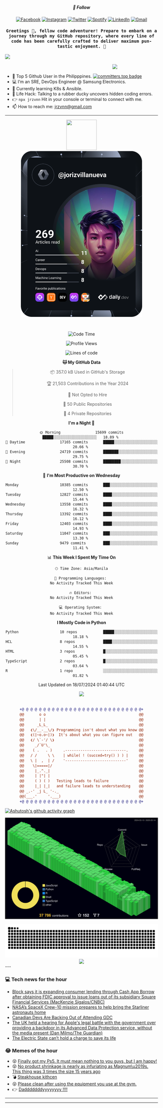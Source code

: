 <h5 align="center">💬 Follow</h5>
<div align="center">

[![Facebook](https://img.shields.io/badge/Facebook-%231877F2.svg?style=for-the-badge&logo=Facebook&logoColor=white)](https://www.facebook.com/Horisyo/)
[![Instagram](https://img.shields.io/badge/Instagram-%23E4405F.svg?style=for-the-badge&logo=Instagram&logoColor=white)](https://www.instagram.com/jrzvnn_/)
[![Twitter](https://img.shields.io/badge/Twitter-%231DA1F2.svg?style=for-the-badge&logo=Twitter&logoColor=white)](https://twitter.com/jrz_studies)
[![Spotify](https://img.shields.io/badge/Spotify-%231ED760.svg?style=for-the-badge&logo=Spotify&logoColor=white)](https://open.spotify.com/user/217td4qrc6mzqjodfalmzjpdi?si=b93099b9078c4ccb)
[![LinkedIn](https://img.shields.io/badge/LinkedIn-%230077B5.svg?style=for-the-badge&logo=LinkedIn&logoColor=white)](https://www.linkedin.com/in/jrz-vnn/)
[![Gmail](https://img.shields.io/badge/Gmail-D14836?style=for-the-badge&logo=gmail&logoColor=white)](mailto:jrzvnn@gmail.com)

</div>
<h4 align="center"><samp>Greetings 👋, fellow code adventurer! Prepare to embark on a journey through my GitHub repository, where every line of code has been carefully crafted to deliver maximum pun-tastic enjoyment. 🚀 </samp></h4>

<!--horizontal divider(gradiant)-->
<img src="https://user-images.githubusercontent.com/73097560/115834477-dbab4500-a447-11eb-908a-139a6edaec5c.gif">

&nbsp; 
<img align='right' src='https://github.com/Rishit-dagli/Rishit-dagli/blob/master/images/octocat-anime.gif' width='150"'>

- 🚀 Top 5 Github User in the Philipppines. [![committers.top badge](https://user-badge.committers.top/philippines/jrzvnn.svg)](https://user-badge.committers.top/philippines/USERNAME)
- 💻 I’m an SRE, DevOps Engineer @ Samsung Electronics.
- 🤖 Currently learning K8s & Ansible.
- 🎯 Life Hack: Talking to a rubber ducky uncovers hidden coding errors.
- 👉 `npx jrzvnn` Hit in your console or terminal to connect with me.
- 📫 How to reach me: jrzvnn@gmail.com

---

<!--🖼️OCTOCAT-->
<p align="center">

<img src="https://media.giphy.com/media/IP7sarl7C5lSFCw9rG/giphy.gif"  width="100px" height="100px">
<br />
<a href="https://app.daily.dev/jorizvillanueva"><img src="https://github.com/jrzvnn/jrzvnn/blob/main/devcard.svg" width="400" alt="Joriz Dev Card"/></a>
</p>

<br />
<div align="center">

<!--START_SECTION:waka-->
![Code Time](http://img.shields.io/badge/Code%20Time-259%20hrs%2059%20mins-blue)

![Profile Views](http://img.shields.io/badge/Profile%20Views-93-blue)

![Lines of code](https://img.shields.io/badge/From%20Hello%20World%20I%27ve%20Written-1.6%20million%20lines%20of%20code-blue)

**🐱 My GitHub Data** 

> 📦 357.0 kB Used in GitHub's Storage 
 > 
> 🏆 21,503 Contributions in the Year 2024
 > 
> 🚫 Not Opted to Hire
 > 
> 📜 50 Public Repositories 
 > 
> 🔑 4 Private Repositories 
 > 
**I'm a Night 🦉** 

```text
🌞 Morning                15699 commits       █████░░░░░░░░░░░░░░░░░░░░   18.89 % 
🌆 Daytime                17165 commits       █████░░░░░░░░░░░░░░░░░░░░   20.66 % 
🌃 Evening                24719 commits       ███████░░░░░░░░░░░░░░░░░░   29.75 % 
🌙 Night                  25508 commits       ████████░░░░░░░░░░░░░░░░░   30.70 % 
```
📅 **I'm Most Productive on Wednesday** 

```text
Monday                   10385 commits       ███░░░░░░░░░░░░░░░░░░░░░░   12.50 % 
Tuesday                  12827 commits       ████░░░░░░░░░░░░░░░░░░░░░   15.44 % 
Wednesday                13558 commits       ████░░░░░░░░░░░░░░░░░░░░░   16.32 % 
Thursday                 13392 commits       ████░░░░░░░░░░░░░░░░░░░░░   16.12 % 
Friday                   12403 commits       ████░░░░░░░░░░░░░░░░░░░░░   14.93 % 
Saturday                 11047 commits       ███░░░░░░░░░░░░░░░░░░░░░░   13.30 % 
Sunday                   9479 commits        ███░░░░░░░░░░░░░░░░░░░░░░   11.41 % 
```


📊 **This Week I Spent My Time On** 

```text
🕑︎ Time Zone: Asia/Manila

💬 Programming Languages: 
No Activity Tracked This Week

🔥 Editors: 
No Activity Tracked This Week

💻 Operating System: 
No Activity Tracked This Week
```

**I Mostly Code in Python** 

```text
Python                   10 repos            █████░░░░░░░░░░░░░░░░░░░░   18.18 % 
HCL                      8 repos             ████░░░░░░░░░░░░░░░░░░░░░   14.55 % 
HTML                     3 repos             █░░░░░░░░░░░░░░░░░░░░░░░░   05.45 % 
TypeScript               2 repos             █░░░░░░░░░░░░░░░░░░░░░░░░   03.64 % 
R                        1 repo              ░░░░░░░░░░░░░░░░░░░░░░░░░   01.82 % 
```




 Last Updated on 18/07/2024 01:40:44 UTC
<!--END_SECTION:waka-->

<img src="https://wakatime.com/share/@jrzvnn/70a4618c-7cd9-4016-b7b9-eabe75c837ee.svg">

<br />
<br />

```diff
+@ @ @ @ @ @ @ @ @ @ @ @ @ @ @ @ @ @ @ @ @ @ @ @ @ @ @ @+
@@       o o                                           @@
@@       | |                                           @@
@@      _L_L_                                          @@
@@   ❮\/__-__\/❯ Programming isn't about what you know @@
@@   ❮(|~o.o~|)❯  It's about what you can figure out   @@
@@   ❮/ \`-'/ \❯                                       @@
@@     _/`U'\_                                         @@
@@    ( .   . )     .----------------------------.     @@
@@   / /     \ \    | while( ! (succed=try() ) ) |     @@
@@   \ |  ,  | /    '----------------------------'     @@
@@    \|=====|/                                        @@
@@     |_.^._|                                         @@
@@     | |"| |                                         @@
@@     ( ) ( )   Testing leads to failure              @@
@@     |_| |_|   and failure leads to understanding    @@
@@ _.-' _j L_ '-._                                     @@
@@(___.'     '.___)                                    @@
+@ @ @ @ @ @ @ @ @ @ @ @ @ @ @ @ @ @ @ @ @ @ @ @ @ @ @ @+

```

</div>


[![Ashutosh's github activity graph](https://github-readme-activity-graph.vercel.app/graph?username=jrzvnn&theme=github-compact)](https://github.com/ashutosh00710/github-readme-activity-graph)


![svg](profile-3d-contrib/profile-night-green.svg)

<div align="center">
<img src="https://github.com/jrzvnn/jrzvnn/blob/output/github-snake-dark.svg">
</div>

<div align=center>
<img align=center src=https://metrics.lecoq.io/jrzvnn?template=classic&isocalendar=1&languages=1&achievements=1&base=header%2C%20activity%2C%20community%2C%20repositories%2C%20metadata&base.indepth=false&base.hireable=false&base.skip=false&isocalendar=false&isocalendar.duration=full-year&languages=false&languages.limit=8&languages.threshold=0%25&languages.other=false&languages.colors=github&languages.sections=most-used&languages.indepth=false&languages.analysis.timeout=15&languages.analysis.timeout.repositories=7.5&languages.categories=markup%2C%20programming&languages.recent.categories=markup%2C%20programming&languages.recent.load=300&languages.recent.days=14&achievements=false&achievements.threshold=C&achievements.secrets=true&achievements.display=detailed&achievements.limit=0&config.timezone=Asia%2FManila)
</div>
<div align="left">
---

### 💻 Tech news for the hour

<!-- TECH:START -->
 - [Block says it is expanding consumer lending through Cash App Borrow after obtaining FDIC approval to issue loans out of its subsidiary Square Financial Services &lpar;MacKenzie Sigalos/CNBC&rpar;](http://www.techmeme.com/250314/p22#a250314p22)
 - [NASA’s SpaceX Crew-10 mission prepares to help bring the Starliner astronauts home](https://www.theverge.com/news/628311/nasa-crew-10-mission-starliner-astronauts-return-spacex)
 - [Canadian Devs Are Backing Out of Attending GDC](https://www.wired.com/story/canadian-devs-are-backing-out-of-gdc/)
 - [The UK held a hearing for Apple&#39;s legal battle with the government over providing a backdoor in its Advanced Data Protection service, without the media present &lpar;Dan Milmo/The Guardian&rpar;](http://www.techmeme.com/250314/p21#a250314p21)
 - [The Electric State can’t hold a charge to save its life](https://www.theverge.com/movie-reviews/629787/the-electric-state-review-netflix)<!-- TECH:END -->

### 😂 Memes of the hour

<!-- MEMES:START -->
 - 😝 [Finally got my Ps5. It must mean nothing to you guys, but I am happy!](http://9gag.com/gag/aByLo6z)
 - 😝 [No product shrinkage is nearly as infuriating as Magnum\u2019s. This thing was 3 times the size 15 years ago](http://9gag.com/gag/aW4L28K)
 - 💣 [Steakhouse kithcen](http://9gag.com/gag/a7oe24e)
 - 😝 [Please clean after using the equipment you use at the gym.](http://9gag.com/gag/a0eVMXz)
 - 👉 [Dadddddddyyyyyyyy !!!!](http://9gag.com/gag/a5QBjjo)<!-- MEMES:END -->

---

---
